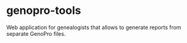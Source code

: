 # genopro-tools
Web application for genealogists that allows to generate reports from separate GenoPro files.
